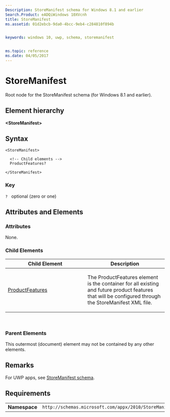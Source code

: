 ```yaml
---
Description: StoreManifest schema for Windows 8.1 and earlier
Search.Product: eADQiWindows 10XVcnh
title: StoreManifest
ms.assetid: 01d2ebcb-9da0-4bcc-9eb4-c284810f894b


keywords: windows 10, uwp, schema, storemanifest


ms.topic: reference
ms.date: 04/05/2017
---
```


# StoreManifest


Root node for the StoreManifest schema (for Windows 8.1 and earlier).

## Element hierarchy

**&lt;StoreManifest&gt;**

## Syntax

``` syntax
<StoreManifest>

  <!-- Child elements -->
  ProductFeatures?

</StoreManifest>
```

### Key

`?`   optional (zero or one)

## Attributes and Elements


### Attributes

None.

### Child Elements

<table>
<colgroup>
<col width="50%" />
<col width="50%" />
</colgroup>
<thead>
<tr class="header">
<th>Child Element</th>
<th>Description</th>
</tr>
</thead>
<tbody>
<tr class="odd">
<td><a href="element-productfeatures.md">ProductFeatures</a> </td>
<td><p>The ProductFeatures element is the container for all existing and future product features that will be configured through the StoreManifest XML file.</p></td>
</tr>
</tbody>
</table>

 

### Parent Elements

This outermost (document) element may not be contained by any other elements.

## Remarks

For UWP apps, see [StoreManifest schema](https://msdn.microsoft.com/library/windows/apps/mt617335).

## Requirements

|          |         |
|----------|--------------|
| **Namespace** | `http://schemas.microsoft.com/appx/2010/StoreManifest` |

 

 



